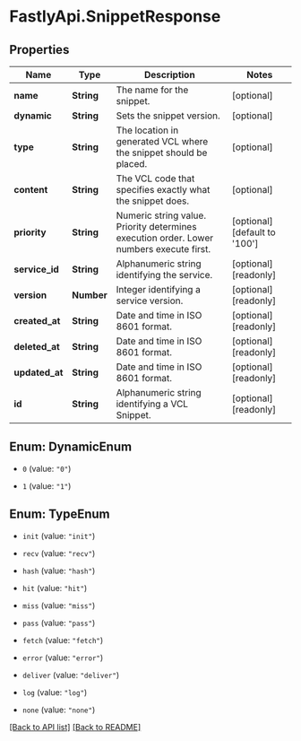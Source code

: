 # FastlyApi.SnippetResponse

## Properties

Name | Type | Description | Notes
------------ | ------------- | ------------- | -------------
**name** | **String** | The name for the snippet. | [optional] 
**dynamic** | **String** | Sets the snippet version. | [optional] 
**type** | **String** | The location in generated VCL where the snippet should be placed. | [optional] 
**content** | **String** | The VCL code that specifies exactly what the snippet does. | [optional] 
**priority** | **String** | Numeric string value. Priority determines execution order. Lower numbers execute first. | [optional] [default to &#39;100&#39;]
**service_id** | **String** | Alphanumeric string identifying the service. | [optional] [readonly] 
**version** | **Number** | Integer identifying a service version. | [optional] [readonly] 
**created_at** | **String** | Date and time in ISO 8601 format. | [optional] [readonly] 
**deleted_at** | **String** | Date and time in ISO 8601 format. | [optional] [readonly] 
**updated_at** | **String** | Date and time in ISO 8601 format. | [optional] [readonly] 
**id** | **String** | Alphanumeric string identifying a VCL Snippet. | [optional] [readonly] 



## Enum: DynamicEnum


* `0` (value: `"0"`)

* `1` (value: `"1"`)





## Enum: TypeEnum


* `init` (value: `"init"`)

* `recv` (value: `"recv"`)

* `hash` (value: `"hash"`)

* `hit` (value: `"hit"`)

* `miss` (value: `"miss"`)

* `pass` (value: `"pass"`)

* `fetch` (value: `"fetch"`)

* `error` (value: `"error"`)

* `deliver` (value: `"deliver"`)

* `log` (value: `"log"`)

* `none` (value: `"none"`)





[[Back to API list]](../../README.md#endpoints) [[Back to README]](../../README.md)
